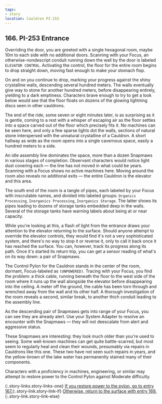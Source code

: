 ```yaml
---
tags:
- story
location: Cauldron PI-253
---
```


## 166. PI-253 Entrance

Overriding the door, you are greeted with a single hexagonal room, maybe 10m to each side with no additional doors.
Scanning with your Focus, an otherwise-nondescript conduit running down the wall by the door is labeled `ELEVATOR CONTROL`.
Activating the control, the floor for the entire room begins to drop straight down, moving fast enough to make your stomach flop.

On and on you continue to drop, marking your progress against the shiny crystalline walls, descending several hundred meters.
The walls eventually give way to stone for another hundred meters, before disappearing entirely, yielding to a dark emptiness.
Characters brave enough to try to get a look below would see that the floor floats on dozens of the glowing lightning discs seen in other cauldrons.

The end of the ride, some seven or eight minutes later, is as surprising as it is gentle, coming to a rest with a whisper of escaping air as the floor settles into a space carved out of the floor which precisely fits it.
No machines can be seen here, and only a few sparse lights dot the walls, sections of natural stone interspersed with the unnatural crystalline of a Cauldron.
A short hallway as wide as the room opens into a single cavernous space, easily a hundred meters to a side.

An idle assembly line dominates the space, more than a dozen Snapmaws in various stages of completion.
Observant characters would notice light dust covering each — the line has not moved in what could be years.
Scanning with a Focus shows no active machines here.
Moving around the room also reveals no additional exits — the entire Cauldron is the elevator and this area.

The south end of the room is a tangle of pipes, each labeled by your Focus with inscrutable names, and divided into labeled groups: `Organics Processing`, `Inorganics Processing`, `Inorganics Storage`.
The latter shows its pipes leading to dozens of storage tanks embedded deep in the walls.
Several of the storage tanks have warning labels about being at or near capacity.

While you're looking at this, a flash of light from the entrance draws your attention to the elevator returning to the surface.
Should anyone attempt to override the elevator controls, they would find it's not a very sophisticated system, and there's no way to stop it or reverse it, only to call it back once it has reached the surface.
You can, however, track its progress along its path.
Once it's started its return trip, you can get a sensor reading of what's on its way down: a pair of Snapmaws.

The Control Pylon for the Cauldron stands in the center of the room, dormant, Focus-labeled as `(UNPOWERED)`.
Tracing with your Focus, you find the problem: a thick cable, running beneath the floor to the west side of the room where it runs up the wall alongside the elevator before disappearing into the ceiling.
A meter off the ground, the cable has been torn through and wrenched away from the wall and its other half.
A thorough investigation of the room reveals a second, similar break, to another thich conduit leading to the assembly line.

As the descending pair of Snapmaws gets into range of your Focus, you can see they are already alert.
Use your System Adapter to resolve an encounter with the Snapmaws — they will not deescalate from alert and aggressive status. 

These Snapmaws are interesting: they look much older than you're used to seeing.
Some well-known machines can get quite battle-scarred, but most seem to regularly heal and clean their wounds, presumably via repairs in Cauldrons like this one.
These two have not seen such repairs in years, and the yellow-brown of the lake water has permanently stained many of their components.

Characters with a proficiency in machines, engineering, or similar may attempt to restore power to the Control Pylon against Moderate difficulty.

{:.story-links.story-links-one}
[If you restore power to the pylon, go to entry 167.](167-pi253-control.md){:.story-link.story-link-if}
[Otherwise, return to the surface with entry 169.](169-pi253-exit.md){:.story-link.story-link-else}
